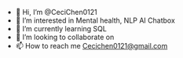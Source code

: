 - 👋 Hi, I’m @CeciChen0121
- 👀 I’m interested in Mental health, NLP AI Chatbox
- 🌱 I’m currently learning SQL 
- 💞️ I’m looking to collaborate on 
- 📫 How to reach me  Cecichen0121@gmail.com

<!---
CeciChen0121/CeciChen0121 is a ✨ special ✨ repository because its `README.md` (this file) appears on your GitHub profile.
You can click the Preview link to take a look at your changes.
--->
